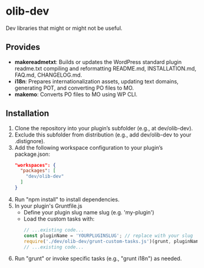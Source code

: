 # olib-dev

Dev libraries that might or might not be useful.

## Provides

- **makereadmetxt**: Builds or updates the WordPress standard plugin readme.txt compiling and reformatting README.md, INSTALLATION.md, FAQ.md, CHANGELOG.md.  
- **i18n**: Prepares internationalization assets, updating text domains, generating POT, and converting PO files to MO.  
- **makemo**: Converts PO files to MO using WP CLI.

## Installation

1. Clone the repository into your plugin’s subfolder (e.g., at dev/olib-dev).  
2. Exclude this subfolder from distribution (e.g., add dev/olib-dev to your .distignore).  
3. Add the following workspace configuration to your plugin’s package.json:
   ```json
   "workspaces": {
     "packages": [
       "dev/olib-dev"
     ]
   }
   ```
4. Run "npm install" to install dependencies.
5. In your plugin's Gruntfile.js
   - Define your plugin slug name slug (e.g. 'my-plugin')
   - Load the custom tasks with:
     ```javascript
     // ...existing code...
     const pluginName = 'YOURPLUGINSLUG'; // replace with your slug
     require('./dev/olib-dev/grunt-custom-tasks.js')(grunt, pluginName);
     // ...existing code...
     ```
6. Run "grunt" or invoke specific tasks (e.g., "grunt i18n") as needed.
